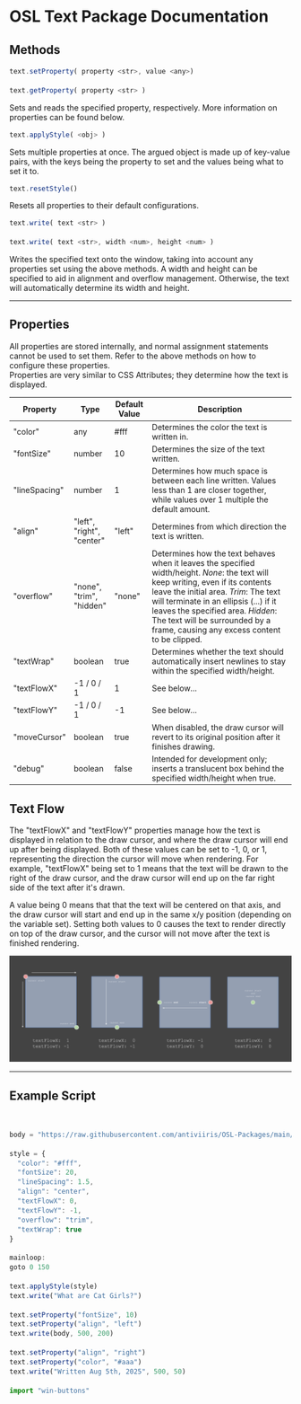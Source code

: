 # OSL Text Package Documentation

## Methods

```js
text.setProperty( property <str>, value <any>)

text.getProperty( property <str> )
```

Sets and reads the specified property, respectively. More information on properties can be found below.

```js
text.applyStyle( <obj> )
```

Sets multiple properties at once. The argued object is made up of key-value pairs, with the keys being the property to set and the values being what to set it to.

```js
text.resetStyle()
```

Resets all properties to their default configurations.

```js
text.write( text <str> )

text.write( text <str>, width <num>, height <num> )
```

Writes the specified text onto the window, taking into account any properties set using the above methods. A width and height can be specified to aid in alignment and overflow management. Otherwise, the text will automatically determine its width and height.

* * *

## Properties

All properties are stored internally, and normal assignment statements cannot be used to set them. Refer to the above methods on how to configure these properties.  
Properties are very similar to CSS Attributes; they determine how the text is displayed.

| Property | Type | Default Value | Description |
| --- | --- | --- | --- |
| "color" | any | #fff | Determines the color the text is written in. |
| "fontSize" | number | 10  | Determines the size of the text written. |
| "lineSpacing" | number | 1   | Determines how much space is between each line written. Values less than 1 are closer together, while values over 1 multiple the default amount. |
| "align" | "left",  <br>"right",  <br>"center" | "left" | Determines from which direction the text is written. |
| "overflow" | "none",  <br>"trim",  <br>"hidden" | "none" | Determines how the text behaves when it leaves the specified width/height. *None*: the text will keep writing, even if its contents leave the initial area. *Trim*: The text will terminate in an ellipsis (...) if it leaves the specified area. *Hidden*: The text will be surrounded by a frame, causing any excess content to be clipped. |
| "textWrap" | boolean | true | Determines whether the text should automatically insert newlines to stay within the specified width/height. |
| "textFlowX" | \-1 / 0 / 1 | 1   | See below... |
| "textFlowY" | \-1 / 0 / 1 | \-1 | See below... |
| "moveCursor" | boolean | true | When disabled, the draw cursor will revert to its original position after it finishes drawing. |
| "debug" | boolean | false | Intended for development only; inserts a translucent box behind the specified width/height when true. |

## Text Flow

The "textFlowX" and "textFlowY" properties manage how the text is displayed in relation to the draw cursor, and where the draw cursor will end up after being displayed. Both of these values can be set to -1, 0, or 1, representing the direction the cursor will move when rendering. For example, "textFlowX" being set to 1 means that the text will be drawn to the right of the draw cursor, and the draw cursor will end up on the far right side of the text after it's drawn.  

A value being 0 means that that the text will be centered on that axis, and the draw cursor will start and end up in the same x/y position (depending on the variable set). Setting both values to 0 causes the text to render directly on top of the draw cursor, and the cursor will not move after the text is finished rendering.

![A graphic displaying some examples of textFlow in action.](https://raw.githubusercontent.com/antiviiris/OSL-Packages/main/text/doc-assets/textFlow.png)

* * *

## Example Script

&nbsp;

```js
body = "https://raw.githubusercontent.com/antiviiris/OSL-Packages/main/text/doc-assets/catgirls.txt".httpGet()

style = {
  "color": "#fff",
  "fontSize": 20,
  "lineSpacing": 1.5,
  "align": "center",
  "textFlowX": 0,
  "textFlowY": -1,
  "overflow": "trim",
  "textWrap": true
}

mainloop:
goto 0 150

text.applyStyle(style)
text.write("What are Cat Girls?")

text.setProperty("fontSize", 10)
text.setProperty("align", "left")
text.write(body, 500, 200)

text.setProperty("align", "right")
text.setProperty("color", "#aaa")
text.write("Written Aug 5th, 2025", 500, 50)

import "win-buttons"
```
